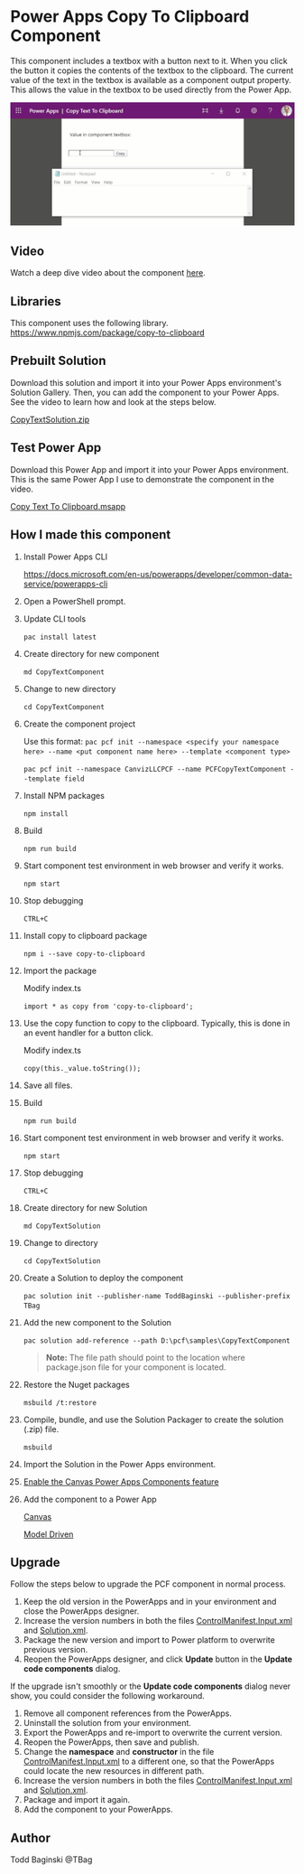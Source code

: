 # Power Apps Copy To Clipboard Component
This component includes a textbox with a button next to it.  When you click the button it copies the contents of the textbox to the clipboard.  The current value of the text in the textbox is available as a component output property.  This allows the value in the textbox to be used directly from the Power App.

![Demonstration](/images/Demo.gif)

## Video
Watch a deep dive video about the component [here](https://youtu.be/URQLR8ndsOE).

## Libraries
This component uses the following library.
https://www.npmjs.com/package/copy-to-clipboard

## Prebuilt Solution
Download this solution and import it into your Power Apps environment's Solution Gallery.  Then, you can add the component to your Power Apps.  See the video to learn how and look at the steps below.

[CopyTextSolution.zip](https://github.com/TBag/power-apps-copy-text-to-clipboard/blob/master/CopyTextComponent/CopyTextSolution/bin/Debug/CopyTextSolution.zip)

## Test Power App
Download this Power App and import it into your Power Apps environment.  This is the same Power App I use to demonstrate the component in the video.

[Copy Text To Clipboard.msapp](https://github.com/TBag/power-apps-copy-text-to-clipboard/blob/master/CopyTextComponent/TestPowerApp/Copy%20Text%20To%20Clipboard.msapp)

## How I made this component

1. Install Power Apps CLI 

    https://docs.microsoft.com/en-us/powerapps/developer/common-data-service/powerapps-cli

1. Open a PowerShell prompt.

1. Update CLI tools 

    `pac install latest`

1. Create directory for new component 

    `md CopyTextComponent`

1. Change to new directory 

    `cd CopyTextComponent`

1. Create the component project

    Use this format: `pac pcf init --namespace <specify your namespace here> --name <put component name here> --template <component type>`

    `pac pcf init --namespace CanvizLLCPCF --name PCFCopyTextComponent --template field`

1. Install NPM packages 

    `npm install`

1. Build 

    `npm run build`

1. Start component test environment in web browser and verify it works. 

    `npm start`

1. Stop debugging 

    `CTRL+C`

1. Install copy to clipboard package 

    `npm i --save copy-to-clipboard`

1. Import the package

    Modify index.ts 

    `import * as copy from 'copy-to-clipboard';`

1. Use the copy function to copy to the clipboard.  Typically, this is done in an event handler for a button click.

    Modify index.ts
    
    `copy(this._value.toString());`

1. Save all files.

1. Build 

    `npm run build`

1. Start component test environment in web browser and verify it works. 

    `npm start`

1. Stop debugging 

    `CTRL+C`

1. Create directory for new Solution 

    `md CopyTextSolution`

1. Change to directory 

    `cd CopyTextSolution`

1. Create a Solution to deploy the component 

    `pac solution init --publisher-name ToddBaginski --publisher-prefix TBag`

1. Add the new component to the Solution 

    `pac solution add-reference --path D:\pcf\samples\CopyTextComponent`

    >**Note:** The file path should point to the location where package.json file for your component is located.

1. Restore the Nuget packages 

    `msbuild /t:restore`

1. Compile, bundle, and use the Solution Packager to create the solution (.zip) file.

    `msbuild`

1. Import the Solution in the Power Apps environment.

1. [Enable the Canvas Power Apps Components feature](https://docs.microsoft.com/en-us/powerapps/developer/component-framework/component-framework-for-canvas-apps)

1. Add the component to a Power App

    [Canvas](https://docs.microsoft.com/en-us/powerapps/developer/component-framework/component-framework-for-canvas-apps#add-components-to-a-canvas-app)

    [Model Driven](https://docs.microsoft.com/en-us/powerapps/developer/component-framework/add-custom-controls-to-a-field-or-entity)

## Upgrade

Follow the steps below to upgrade the PCF component in normal process.

1. Keep the old version in the PowerApps and in your environment and close the PowerApps designer.
1. Increase the version numbers in both the files [ControlManifest.Input.xml](https://github.com/TBag/power-apps-copy-text-to-clipboard/blob/master/CopyTextComponent/PCFCopyTextComponent/ControlManifest.Input.xml) and [Solution.xml](https://github.com/TBag/power-apps-copy-text-to-clipboard/blob/master/CopyTextComponent/CopyTextSolution/Other/Solution.xml).
1. Package the new version and import to Power platform to overwrite previous version.
1. Reopen the PowerApps designer, and click **Update** button in the **Update code components** dialog.

If the upgrade isn't smoothly or the **Update code components** dialog never show, you could consider the following workaround.
1. Remove all component references from the PowerApps.
1. Uninstall the solution from your environment.
1. Export the PowerApps and re-import to overwrite the current version.
1. Reopen the PowerApps, then save and publish.
1. Change the **namespace** and **constructor** in the file [ControlManifest.Input.xml](https://github.com/TBag/power-apps-copy-text-to-clipboard/blob/master/CopyTextComponent/PCFCopyTextComponent/ControlManifest.Input.xml) to a different one, so that the PowerApps could locate the new resources in different path.
1. Increase the version numbers in both the files [ControlManifest.Input.xml](https://github.com/TBag/power-apps-copy-text-to-clipboard/blob/master/CopyTextComponent/PCFCopyTextComponent/ControlManifest.Input.xml) and [Solution.xml](https://github.com/TBag/power-apps-copy-text-to-clipboard/blob/master/CopyTextComponent/CopyTextSolution/Other/Solution.xml).
1. Package and import it again.
1. Add the component to your PowerApps.


## Author
Todd Baginski @TBag
